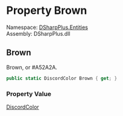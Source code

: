 # Property Brown

Namespace: [DSharpPlus.Entities](DSharpPlus.Entities.md)  
Assembly: DSharpPlus.dll

## <a id="DSharpPlus_Entities_DiscordColor_Brown"></a>Brown

Brown, or #A52A2A.

```csharp
public static DiscordColor Brown { get; }
```

### Property Value

[DiscordColor](DSharpPlus.Entities.DiscordColor.md)

